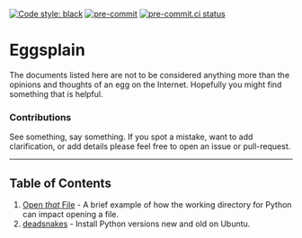 [![Code style: black](https://img.shields.io/badge/code%20style-black-000000.svg)](https://github.com/psf/black)
[![pre-commit](https://img.shields.io/badge/pre--commit-enabled-brightgreen?logo=pre-commit&logoColor=white)](https://github.com/pre-commit/pre-commit)
[![pre-commit.ci status](https://results.pre-commit.ci/badge/github/Preocts/eggsplain/main.svg)](https://results.pre-commit.ci/latest/github/Preocts/eggsplain/main)

# Eggsplain

The documents listed here are not to be considered anything more than the
opinions and thoughts of an egg on the Internet.  Hopefully you might find
something that is helpful.

### Contributions

See something, say something. If you spot a mistake, want to add clarification,
or add details please feel free to open an issue or pull-request.

---

## Table of Contents

1. [Open *that* File](openthatfile.md) - A brief example of how the working directory for Python can impact opening a file.
1. [deadsnakes](deadsnakes.md) - Install Python versions new and old on Ubuntu.
